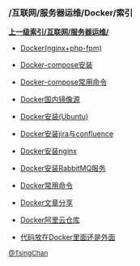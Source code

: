 ### /互联网/服务器运维/Docker/索引


**[上一级索引/互联网/服务器运维/](/互联网/服务器运维/)**

- [Docker(nginx+php-fpm)](/互联网/服务器运维/Docker/Docker(nginx+php-fpm))

- [Docker-compose安装](/互联网/服务器运维/Docker/Docker-compose安装)

- [Docker-compose常用命令](/互联网/服务器运维/Docker/Docker-compose常用命令)

- [Docker国内镜像源](/互联网/服务器运维/Docker/Docker国内镜像源)

- [Docker安装(Ubuntu)](/互联网/服务器运维/Docker/Docker安装(Ubuntu))

- [Docker安装jira与confluence](/互联网/服务器运维/Docker/Docker安装jira与confluence)

- [Docker安装nginx](/互联网/服务器运维/Docker/Docker安装nginx)

- [Docker安装RabbitMQ服务](/互联网/服务器运维/Docker/Docker安装RabbitMQ服务)

- [Docker常用命令](/互联网/服务器运维/Docker/Docker常用命令)

- [Docker文章分享](/互联网/服务器运维/Docker/Docker文章分享)

- [Docker阿里云仓库](/互联网/服务器运维/Docker/Docker阿里云仓库)

- [代码放在Docker里面还是外面](/互联网/服务器运维/Docker/代码放在Docker里面还是外面)


<font size=2 color='grey'> [@TsingChan](http://www.9ong.com/) </font>

